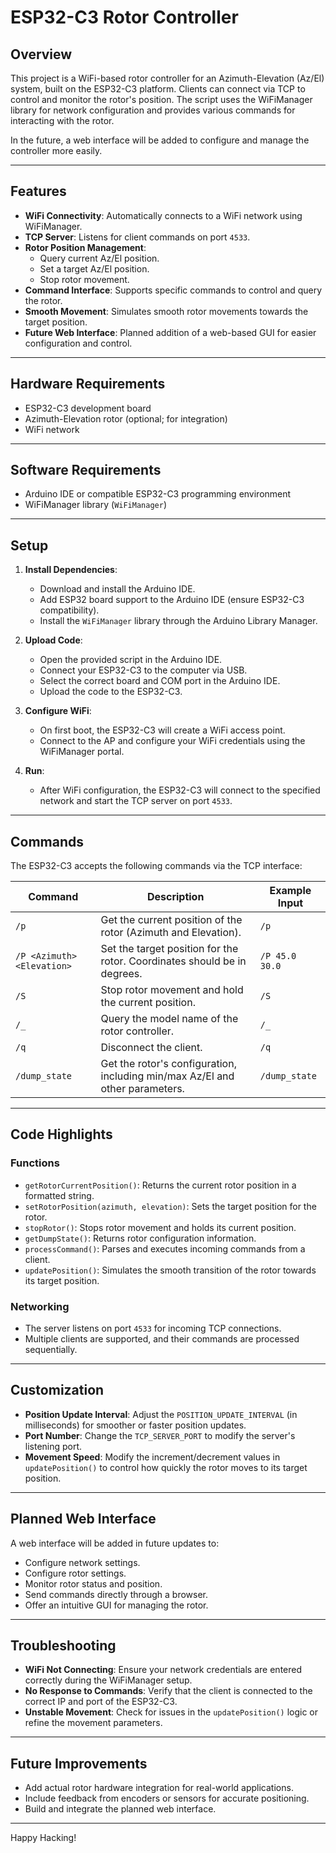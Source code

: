 # ESP32-C3 Rotor Controller

## Overview

This project is a WiFi-based rotor controller for an Azimuth-Elevation (Az/El) system, built on the ESP32-C3 platform. Clients can connect via TCP to control and monitor the rotor's position. The script uses the WiFiManager library for network configuration and provides various commands for interacting with the rotor.

In the future, a web interface will be added to configure and manage the controller more easily.

---

## Features

- **WiFi Connectivity**: Automatically connects to a WiFi network using WiFiManager.
- **TCP Server**: Listens for client commands on port `4533`.
- **Rotor Position Management**:
  - Query current Az/El position.
  - Set a target Az/El position.
  - Stop rotor movement.
- **Command Interface**: Supports specific commands to control and query the rotor.
- **Smooth Movement**: Simulates smooth rotor movements towards the target position.
- **Future Web Interface**: Planned addition of a web-based GUI for easier configuration and control.

---

## Hardware Requirements

- ESP32-C3 development board
- Azimuth-Elevation rotor (optional; for integration)
- WiFi network

---

## Software Requirements

- Arduino IDE or compatible ESP32-C3 programming environment
- WiFiManager library (`WiFiManager`)

---

## Setup

1. **Install Dependencies**:
   - Download and install the Arduino IDE.
   - Add ESP32 board support to the Arduino IDE (ensure ESP32-C3 compatibility).
   - Install the `WiFiManager` library through the Arduino Library Manager.

2. **Upload Code**:
   - Open the provided script in the Arduino IDE.
   - Connect your ESP32-C3 to the computer via USB.
   - Select the correct board and COM port in the Arduino IDE.
   - Upload the code to the ESP32-C3.

3. **Configure WiFi**:
   - On first boot, the ESP32-C3 will create a WiFi access point.
   - Connect to the AP and configure your WiFi credentials using the WiFiManager portal.

4. **Run**:
   - After WiFi configuration, the ESP32-C3 will connect to the specified network and start the TCP server on port `4533`.

---

## Commands

The ESP32-C3 accepts the following commands via the TCP interface:

| Command               | Description                                                                                   | Example Input          |
|-----------------------|-----------------------------------------------------------------------------------------------|------------------------|
| `/p`                  | Get the current position of the rotor (Azimuth and Elevation).                                | `/p`                  |
| `/P <Azimuth> <Elevation>` | Set the target position for the rotor. Coordinates should be in degrees.                  | `/P 45.0 30.0`         |
| `/S`                  | Stop rotor movement and hold the current position.                                           | `/S`                  |
| `/_`                  | Query the model name of the rotor controller.                                                | `/_`                  |
| `/q`                  | Disconnect the client.                                                                       | `/q`                  |
| `/dump_state`         | Get the rotor's configuration, including min/max Az/El and other parameters.                 | `/dump_state`         |

---

## Code Highlights

### Functions

- `getRotorCurrentPosition()`: Returns the current rotor position in a formatted string.
- `setRotorPosition(azimuth, elevation)`: Sets the target position for the rotor.
- `stopRotor()`: Stops rotor movement and holds its current position.
- `getDumpState()`: Returns rotor configuration information.
- `processCommand()`: Parses and executes incoming commands from a client.
- `updatePosition()`: Simulates the smooth transition of the rotor towards its target position.

### Networking

- The server listens on port `4533` for incoming TCP connections.
- Multiple clients are supported, and their commands are processed sequentially.

---

## Customization

- **Position Update Interval**: Adjust the `POSITION_UPDATE_INTERVAL` (in milliseconds) for smoother or faster position updates.
- **Port Number**: Change the `TCP_SERVER_PORT` to modify the server's listening port.
- **Movement Speed**: Modify the increment/decrement values in `updatePosition()` to control how quickly the rotor moves to its target position.

---

## Planned Web Interface

A web interface will be added in future updates to:
- Configure network settings.
- Configure rotor settings.
- Monitor rotor status and position.
- Send commands directly through a browser.
- Offer an intuitive GUI for managing the rotor.

---

## Troubleshooting

- **WiFi Not Connecting**: Ensure your network credentials are entered correctly during the WiFiManager setup.
- **No Response to Commands**: Verify that the client is connected to the correct IP and port of the ESP32-C3.
- **Unstable Movement**: Check for issues in the `updatePosition()` logic or refine the movement parameters.

---

## Future Improvements

- Add actual rotor hardware integration for real-world applications.
- Include feedback from encoders or sensors for accurate positioning.
- Build and integrate the planned web interface.

---

Happy Hacking!
